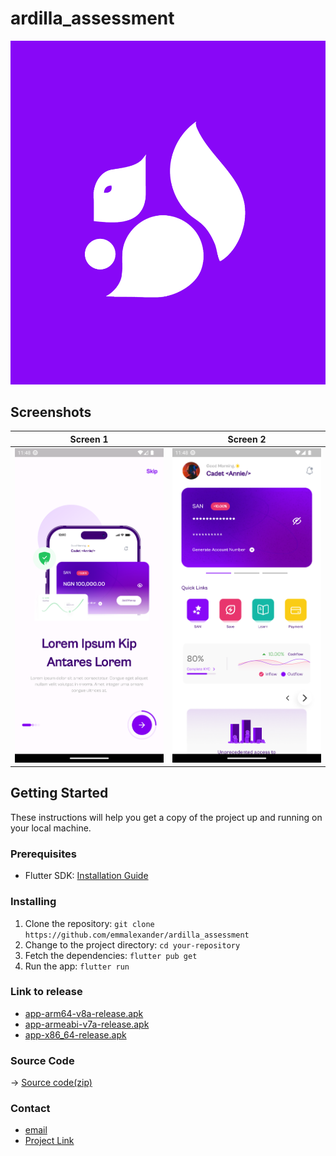 # ardilla_assessment

![App Logo](assets/ardilla_logo.png)

## Screenshots

| Screen 1                                    | Screen 2                                    |
|---------------------------------------------|---------------------------------------------|
| ![Screen 1](Screenshot_20230529_234810.png) | ![Screen 2](Screenshot_20230529_234844.png) |


## Getting Started

These instructions will help you get a copy of the project up and running on your local machine.

### Prerequisites

- Flutter SDK: [Installation Guide](https://flutter.dev/docs/get-started/install)

### Installing

1. Clone the repository: `git clone https://github.com/emmalexander/ardilla_assessment`
2. Change to the project directory: `cd your-repository`
3. Fetch the dependencies: `flutter pub get`
4. Run the app: `flutter run`

### Link to release
- [app-arm64-v8a-release.apk](https://github.com/emmalexander/ardilla_assessment/releases/download/v1.0.0/app-arm64-v8a-release.apk)
- [app-armeabi-v7a-release.apk](https://github.com/emmalexander/ardilla_assessment/releases/download/v1.0.0/app-armeabi-v7a-release.apk)
- [app-x86_64-release.apk](https://github.com/emmalexander/ardilla_assessment/releases/download/v1.0.0/app-x86_64-release.apk)

### Source Code
-> [Source code(zip)](https://github.com/emmalexander/ardilla_assessment/archive/refs/tags/v1.0.0.zip)

### Contact
- [email](mailto:emmanuelohiocheoya@gmail.com)
- [Project Link](https://github.com/emmalexander/ardilla_assessment)
